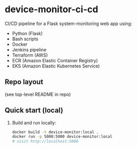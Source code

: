# device-monitor-ci-cd

CI/CD pipeline for a Flask system-monitoring web app using:
- Python (Flask)
- Bash scripts
- Docker
- Jenkins pipeline
- Terraform (AWS)
- ECR (Amazon Elastic Container Registry)
- EKS (Amazon Elastic Kubernetes Service)

## Repo layout
(see top-level README in repo)

## Quick start (local)
1. Build and run locally:
   ```bash
   docker build -t device-monitor:local .
   docker run -p 5000:5000 device-monitor:local
   # visit http://localhost:5000

